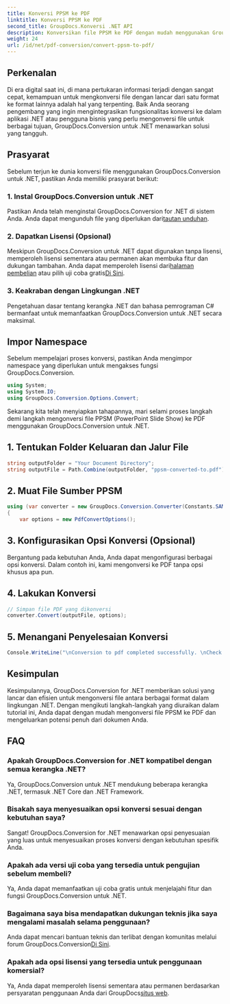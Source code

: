 ```yaml
---
title: Konversi PPSM ke PDF
linktitle: Konversi PPSM ke PDF
second_title: GroupDocs.Konversi .NET API
description: Konversikan file PPSM ke PDF dengan mudah menggunakan GroupDocs.Conversion untuk .NET. Sesuaikan opsi konversi dan maksimalkan potensi dokumen Anda.
weight: 24
url: /id/net/pdf-conversion/convert-ppsm-to-pdf/
---
```

## Perkenalan
Di era digital saat ini, di mana pertukaran informasi terjadi dengan sangat cepat, kemampuan untuk mengkonversi file dengan lancar dari satu format ke format lainnya adalah hal yang terpenting. Baik Anda seorang pengembang yang ingin mengintegrasikan fungsionalitas konversi ke dalam aplikasi .NET atau pengguna bisnis yang perlu mengonversi file untuk berbagai tujuan, GroupDocs.Conversion untuk .NET menawarkan solusi yang tangguh.
## Prasyarat
Sebelum terjun ke dunia konversi file menggunakan GroupDocs.Conversion untuk .NET, pastikan Anda memiliki prasyarat berikut:
### 1. Instal GroupDocs.Conversion untuk .NET
 Pastikan Anda telah menginstal GroupDocs.Conversion for .NET di sistem Anda. Anda dapat mengunduh file yang diperlukan dari[tautan unduhan](https://releases.groupdocs.com/conversion/net/).
### 2. Dapatkan Lisensi (Opsional)
Meskipun GroupDocs.Conversion untuk .NET dapat digunakan tanpa lisensi, memperoleh lisensi sementara atau permanen akan membuka fitur dan dukungan tambahan. Anda dapat memperoleh lisensi dari[halaman pembelian](https://purchase.groupdocs.com/buy) atau pilih uji coba gratis[Di Sini](https://releases.groupdocs.com/).
### 3. Keakraban dengan Lingkungan .NET
Pengetahuan dasar tentang kerangka .NET dan bahasa pemrograman C# bermanfaat untuk memanfaatkan GroupDocs.Conversion untuk .NET secara maksimal.

## Impor Namespace
Sebelum mempelajari proses konversi, pastikan Anda mengimpor namespace yang diperlukan untuk mengakses fungsi GroupDocs.Conversion.

```csharp
using System;
using System.IO;
using GroupDocs.Conversion.Options.Convert;
```
Sekarang kita telah menyiapkan tahapannya, mari selami proses langkah demi langkah mengonversi file PPSM (PowerPoint Slide Show) ke PDF menggunakan GroupDocs.Conversion untuk .NET.
## 1. Tentukan Folder Keluaran dan Jalur File
```csharp
string outputFolder = "Your Document Directory";
string outputFile = Path.Combine(outputFolder, "ppsm-converted-to.pdf");
```
## 2. Muat File Sumber PPSM
```csharp
using (var converter = new GroupDocs.Conversion.Converter(Constants.SAMPLE_PPSM))
{
    var options = new PdfConvertOptions();
```
## 3. Konfigurasikan Opsi Konversi (Opsional)
Bergantung pada kebutuhan Anda, Anda dapat mengonfigurasi berbagai opsi konversi. Dalam contoh ini, kami mengonversi ke PDF tanpa opsi khusus apa pun.
## 4. Lakukan Konversi
```csharp
// Simpan file PDF yang dikonversi
converter.Convert(outputFile, options);
```
## 5. Menangani Penyelesaian Konversi
```csharp
Console.WriteLine("\nConversion to pdf completed successfully. \nCheck output in {0}", outputFolder);
```

## Kesimpulan
Kesimpulannya, GroupDocs.Conversion for .NET memberikan solusi yang lancar dan efisien untuk mengonversi file antara berbagai format dalam lingkungan .NET. Dengan mengikuti langkah-langkah yang diuraikan dalam tutorial ini, Anda dapat dengan mudah mengonversi file PPSM ke PDF dan mengeluarkan potensi penuh dari dokumen Anda.
## FAQ
### Apakah GroupDocs.Conversion for .NET kompatibel dengan semua kerangka .NET?
Ya, GroupDocs.Conversion untuk .NET mendukung beberapa kerangka .NET, termasuk .NET Core dan .NET Framework.
### Bisakah saya menyesuaikan opsi konversi sesuai dengan kebutuhan saya?
Sangat! GroupDocs.Conversion for .NET menawarkan opsi penyesuaian yang luas untuk menyesuaikan proses konversi dengan kebutuhan spesifik Anda.
### Apakah ada versi uji coba yang tersedia untuk pengujian sebelum membeli?
Ya, Anda dapat memanfaatkan uji coba gratis untuk menjelajahi fitur dan fungsi GroupDocs.Conversion untuk .NET.
### Bagaimana saya bisa mendapatkan dukungan teknis jika saya mengalami masalah selama penggunaan?
 Anda dapat mencari bantuan teknis dan terlibat dengan komunitas melalui forum GroupDocs.Conversion[Di Sini](https://forum.groupdocs.com/c/conversion/11).
### Apakah ada opsi lisensi yang tersedia untuk penggunaan komersial?
 Ya, Anda dapat memperoleh lisensi sementara atau permanen berdasarkan persyaratan penggunaan Anda dari GroupDocs[situs web](https://purchase.groupdocs.com/temporary-license/).